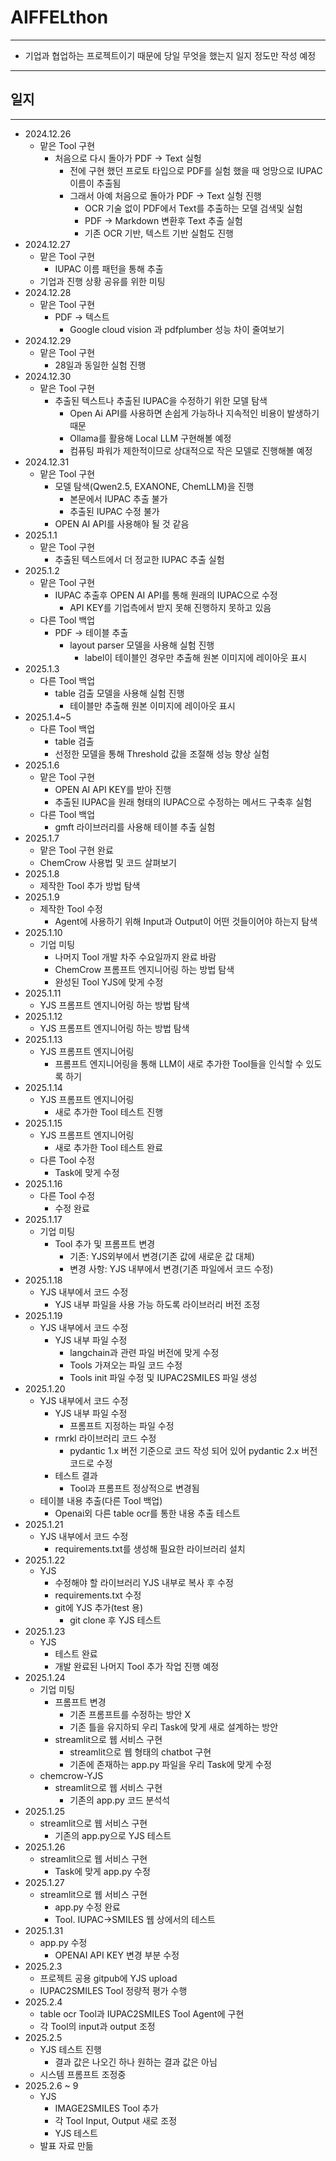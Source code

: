 # AIFFELthon

---

  - 기업과 협업하는 프로젝트이기 때문에 당일 무엇을 했는지 일지 정도만 작성 예정

---

## 일지

---

  - 2024.12.26
    - 맡은 Tool 구현
      - 처음으로 다시 돌아가 PDF -> Text 실헝
        - 전에 구현 했던 프로토 타입으로 PDF를 실험 했을 때 엉망으로 IUPAC 이름이 추출됨
        - 그래서 아예 처음으로 돌아가 PDF -> Text 실헝 진행
          - OCR 기술 없이 PDF에서 Text를 추출하는 모델 검색및 실험
          - PDF -> Markdown 변환후 Text 추출 실험
          - 기존 OCR 기반, 텍스트 기반 실험도 진행
 - 2024.12.27
    - 맡은 Tool 구현
      - IUPAC 이름 패턴을 통해 추출
    - 기업과 진행 상황 공유를 위한 미팅
 - 2024.12.28
   - 맡은 Tool 구현
     - PDF -> 텍스트
       - Google cloud vision 과 pdfplumber 성능 차이 줄여보기
 - 2024.12.29
   - 맡은 Tool 구현
     - 28일과 동일한 실험 진행
 - 2024.12.30
   - 맡은 Tool 구현
     - 추출된 텍스트나 추출된 IUPAC을 수정하기 위한 모델 탐색
       - Open Ai API를 사용하면 손쉽게 가능하나 지속적인 비용이 발생하기 때문
       - Ollama를 활용해 Local LLM 구현해볼 예정
       - 컴퓨팅 파워가 제한적이므로 상대적으로 작은 모델로 진행해볼 예정
 - 2024.12.31
   - 맡은 Tool 구현
     - 모델 탐색(Qwen2.5, EXANONE, ChemLLM)을 진행
       - 본문에서 IUPAC 추출 불가
       - 추출된 IUPAC 수정 불가
     - OPEN AI API를 사용해야 될 것 같음
 - 2025.1.1
   - 맡은 Tool 구현
     - 추출된 텍스트에서 더 정교한 IUPAC 추출 실험
 - 2025.1.2
   - 맡은 Tool 구현
     - IUPAC 추출후 OPEN AI API를 통해 원래의 IUPAC으로 수정
       - API KEY를 기업측에서 받지 못해 진행하지 못하고 있음
   - 다른 Tool 백업
     - PDF -> 테이블 추출
       - layout parser 모델을 사용해 실험 진행
         - label이 테이블인 경우만 추출해 원본 이미지에 레이아웃 표시
 - 2025.1.3
   - 다른 Tool 백업
     - table 검출 모델을 사용해 실험 진행
       - 테이블만 추출해 원본 이미지에 레이아웃 표시
 - 2025.1.4~5
   - 다른 Tool 백업
     - table 검출
      - 선정한 모델을 통해 Threshold 값을 조절해 성능 향상 실험
 - 2025.1.6
   - 맡은 Tool 구현
     - OPEN AI API KEY를 받아 진행
     - 추출된 IUPAC을 원래 형태의 IUPAC으로 수정하는 메서드 구축후 실험
   - 다른 Tool 백업
     - gmft 라이브러리를 사용해 테이블 추출 실험
 - 2025.1.7
   - 맡은 Tool 구현 완료
   - ChemCrow 사용법 및 코드 살펴보기
 - 2025.1.8
   - 제작한 Tool 추가 방법 탐색
 - 2025.1.9
   - 제작한 Tool 수정
     - Agent에 사용하기 위해 Input과 Output이 어떤 것들이어야 하는지 탐색
 - 2025.1.10
   - 기업 미팅
     - 나머지 Tool 개발 차주 수요일까지 완료 바람
     - ChemCrow 프롬프트 엔지니어링 하는 방법 탐색
     - 완성된 Tool YJS에 맞게 수정
 - 2025.1.11
   - YJS 프롬프트 엔지니어링 하는 방법 탐색
 - 2025.1.12
   - YJS 프롬프트 엔지니어링 하는 방법 탐색
 - 2025.1.13
   - YJS 프롬프트 엔지니어링
     - 프롬프트 엔지니어링을 통해 LLM이 새로 추가한 Tool들을 인식할 수 있도록 하기
 - 2025.1.14
   - YJS 프롬프트 엔지니어링
     - 새로 추가한 Tool 테스트 진행
 - 2025.1.15
   - YJS 프롬프트 엔지니어링
     - 새로 추가한 Tool 테스트 완료
   - 다른 Tool 수정
     - Task에 맞게 수정
 - 2025.1.16
   - 다른 Tool 수정
     - 수정 완료
 - 2025.1.17
   - 기업 미팅
     - Tool 추가 및 프롬프트 변경
       - 기존: YJS외부에서 변경(기존 값에 새로운 값 대체)
       - 변경 사항: YJS 내부에서 변경(기존 파일에서 코드 수정)
 - 2025.1.18
   - YJS 내부에서 코드 수정
     - YJS 내부 파일을 사용 가능 하도록 라이브러리 버전 조정
 - 2025.1.19
   - YJS 내부에서 코드 수정
     - YJS 내부 파일 수정
       - langchain과 관련 파일 버전에 맞게 수정
       - Tools 가져오는 파일 코드 수정
       - Tools init 파일 수정 및 IUPAC2SMILES 파일 생성
 - 2025.1.20
   - YJS 내부에서 코드 수정
     - YJS 내부 파일 수정
       - 프롬프트 지정하는 파일 수정
     - rmrkl 라이브러리 코드 수정
       - pydantic 1.x 버전 기준으로 코드 작성 되어 있어 pydantic 2.x 버전 코드로 수정
     - 테스트 결과
       - Tool과 프롬프트 정상적으로 변경됨
   - 테이블 내용 추출(다른 Tool 백업)
     - Openai외 다른 table ocr를 통한 내용 추출 테스트
 - 2025.1.21
   - YJS 내부에서 코드 수정
     - requirements.txt를 생성해 필요한 라이브러리 설치
 - 2025.1.22
   - YJS
     - 수정해야 할 라이브러리 YJS 내부로 복사 후 수정
     - requirements.txt 수정
     - git에 YJS 추가(test 용)
       - git clone 후 YJS 테스트 
 - 2025.1.23
   - YJS
     - 테스트 완료
     - 개발 완료된 나머지 Tool 추가 작업 진행 예정
 - 2025.1.24
   - 기업 미팅
     - 프롬프트 변경
       - 기존 프롬프트를 수정하는 방안 X
       - 기존 틀을 유지하되 우리 Task에 맞게 새로 설계하는 방안
     - streamlit으로 웹 서비스 구현
       - streamlit으로 웹 형태의 chatbot 구현
       - 기존에 존재하는 app.py 파일을 우리 Task에 맞게 수정
   - chemcrow-YJS
     - streamlit으로 웹 서비스 구현
       - 기존의 app.py 코드 분석석
 - 2025.1.25
   - streamlit으로 웹 서비스 구현
     - 기존의 app.py으로 YJS 테스트
 - 2025.1.26
   - streamlit으로 웹 서비스 구현
     - Task에 맞게 app.py 수정
 - 2025.1.27
   - streamlit으로 웹 서비스 구현
     - app.py 수정 완료
     - Tool. IUPAC->SMILES 웹 상에서의 테스트
 - 2025.1.31
   - app.py 수정
     - OPENAI API KEY 변경 부분 수정
 - 2025.2.3
   - 프로젝트 공용 gitpub에 YJS upload
   - IUPAC2SMILES Tool 정량적 평가 수행
 - 2025.2.4
   - table ocr Tool과 IUPAC2SMILES Tool Agent에 구현
   - 각 Tool의 input과 output 조정
 - 2025.2.5
   - YJS 테스트 진행
     - 결과 값은 나오긴 하나 원하는 결과 값은 아님
   - 시스템 프롬프트 조정중
 - 2025.2.6 ~ 9
   - YJS
     - IMAGE2SMILES Tool 추가
     - 각 Tool Input, Output 새로 조정
     - YJS 테스트
   - 발표 자료 만듦
